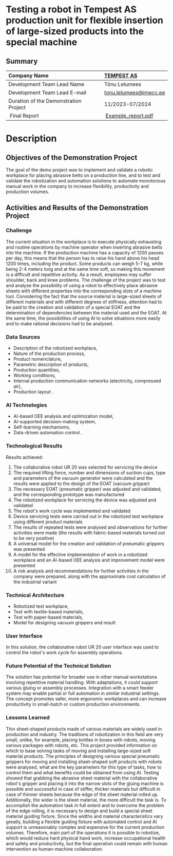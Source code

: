 # Testing a robot in Tempest AS production unit for flexible insertion of large-sized products into the special machine

## Summary
| Company Name | [TEMPEST AS](https://tempest.ee/) |
| :--- | :--- |
| Development Team Lead Name | Tõnu Lelumees |
| Development Team Lead E-mail | tonu.lelumees@imecc.ee |
| Duration of the Demonstration Project | 11/2023-07/2024 |
| Final Report | [Example_report.pdf](https://github.com/ai-robotics-estonia/_project_template_/files/13800685/IC-One-Page-Project-Status-Report-10673_PDF.pdf) |

# Description
## Objectives of the Demonstration Project
The goal of the demo project was to implement and validate a robotic workplace for placing abrasive belts on a production line, and to test and validate the robotization and automation solutions to automate monotonous manual work in the company to increase flexibility, productivity and production volumes.

## Activities and Results of the Demonstration Project
### Challenge
The current situation in the workplace is to execute physically exhausting and routine operations by machine operator when inserting abrasive belts into the machine. If the production machine has a capacity of 1200 passes per day, this means that the person has to raise his hand above his head 1200 times, including the product. Some products can weigh 5-7 kg, while being 2-4 meters long and at the same time soft, so making this movement is a difficult and repetitive activity. As a result, employees may suffer shoulder, back and knee problems. The challenge of the project was to test and analyse the possibility of using a robot to effectively place abrasive sheets with different properties into the corresponding slots of a machine tool. Considering the fact that the source material is large-sized sheets of different materials and with different degrees of stiffness, attention had to be paid to the creation and validation of a special EOAT and the determination of dependencies between the material used and the EOAT. At the same time, the possibilities of using AI to solve situations more easily and to make rational decisions had to be analysed.

### Data Sources
- Description of the robotized workplace,
- Nature of the production process,
- Product nomenclature,
- Parametric description of products,
- Production quantities,
- Working conditions,
- Internal production communication networks (electricity, compressed air),
- Production layout .

### AI Technologies
- AI-based OEE analysis and optimization model,
- AI-supported decision-making system,
- Self-learning mechanisms,
- Data-driven automation control .

### Technological Results
Results achieved: 
1. The collaborative robot UR 20 was selected for servicing the device
2. The required lifting force, number and dimensions of suction cups, type and parameters of the vacuum generator were calculated and the results were applied to the design of the EOAT (vacuum gripper)
3. The necessary EOAT (pneumatic gripper) was adjusted and validated, and the corresponding prototype was manufactured
4. The robotized workplace for servicing the device was adjusted and validated
5. The robot's work cycle was implemented and validated
6. Device servicing tests were carried out in the robotized test workplace using different product materials
7. The results of repeated tests were analysed and observations for further activities were made (the results with fabric-based materials turned out to be very positive)
8. A universal model for the creation and validation of pneumatic grippers was presented
9. A model for the effective implementation of work in a robotized workplace and an AI-based OEE analysis and improvement model were presented
10. A risk analysis and recommendations for further activities in the company were prepared, along with the approximate cost calculation of the industrial variant

### Technical Architecture
- Robotized test workplace,
- Test with textile-based materials, 
- Test with paper-based materials,
- Model for designing vacuum grippers and result

### User Interface 
In this solution, the collaborative robot UR 20 user interface was used to control the robot's work cycle for assembly operations.

### Future Potential of the Technical Solution
The solution has potential for broader use in other manual workstations involving repetitive material handling. With adaptations, it could support various gluing or assembly processes. Integration with a smart feeder system may enable partial or full automation in similar industrial settings. The concept promotes safer, more ergonomic workplaces and can increase productivity in small-batch or custom production environments.

### Lessons Learned
Thin sheet-shaped products made of various materials are widely used in production and industry. The traditions of robotization in this field are very small, unlike, for example, placing bottles in boxes with robots, moving various packages with robots, etc. This project provided information on which to base solving tasks of moving and installing large-sized soft material products. The principles of designing various special pneumatic grippers for moving and installing sheet-shaped soft products with robots were analysed, what are the key parameters for this type of tasks, how to control them and what benefits could be obtained from using AI. Testing showed that grabbing the abrasive sheet material with the collaborative robot's gripper and placing it into the narrow slots of the gluing machine is possible and successful in case of stiffer, thicker materials but difficult in case of thinner sheets because the edge of the sheet material rolled up. Additionally, the wider is the sheet material, the more difficult the task is. To accomplish the automation task in full extent and to overcome the problem of the edge rolling, it is necessary to design and build a special sheet material guiding fixture. Since the widths and material characteristics vary greatly, building a flexible guiding fixture with automated control and AI support is unreasonably complex and expensive for the current production volumes. Therefore, main part of the operations it is possible to robotize, which would reduce hard physical hand work, increase occupational health and safety and productivity, but the final operation could remain with human intervention as human-machine collaboration.

